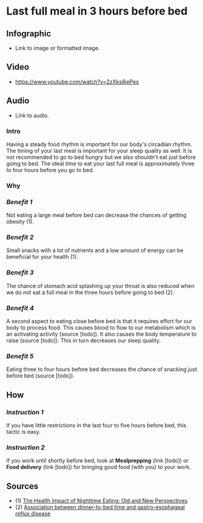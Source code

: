 [//]: <> (FD,X0,EPL)

# **Last full meal in 3 hours before bed**

## **Infographic**
[//]: <> (BO-infographic)
- Link to image or formatted image.

[//]: <> (EO-infographic)
## **Video**
[//]: <> (BO-video)
- https://www.youtube.com/watch?v=2zXks8iePes

[//]: <> (EO-video)
## **Audio**
[//]: <> (BO-audio)
- Link to audio.

[//]: <> (EO-audio)

### **Intro**
[//]: <> (BO-intro)
Having a steady food rhythm is important for our body's circadian rhythm. The timing of your last meal is important for your sleep quality as well. It is not recommended to go to bed hungry but we also shouldn't eat just before going to bed. The ideal time to eat your last full meal is approximately three to four hours before you go to bed.

[//]: <> (EO-intro)
### **Why**
[//]: <> (BO-why)
### *Benefit 1*
Not eating a large meal before bed can decrease the chances of getting obesity (1).

### *Benefit 2*
Small snacks with a lot of nutrients and a low amount of energy can be beneficial for your health (1).

### *Benefit 3*
The chance of stomach acid splashing up your throat is also reduced when we do not eat a full meal in the three hours before going to bed (2).

### *Benefit 4*
A second aspect to eating close before bed is that it requires effort for our body to process food. This causes blood to flow to our metabolism which is an activating activity (source [todo]). It also causes the body temperature to raise (source [todo]). This in turn decreases our sleep quality.

### *Benefit 5*
Eating three to four hours before bed decreases the chance of snacking just before bed (source [todo]).

[//]: <> (EO-why)
## **How**
[//]: <> (BO-how)
### *Instruction 1*
If you have little restrictions in the last four to five hours before bed, this tactic is easy.

### *Instruction 2*
If you work until shortly before bed, look at __Mealprepping__ (link [todo]) or __Food delivery__ (link [todo]) for bringing good food (with you) to your work.

[//]: <> (EO-how)

## **Sources**
[//]: <> (BO-sources)
- (1) [The Health Impact of Nighttime Eating: Old and New Perspectives](https://www.ncbi.nlm.nih.gov/pmc/articles/PMC4425165/)
- (2) [Association between dinner-to-bed time and gastro-esophageal reflux disease](https://www.ncbi.nlm.nih.gov/pubmed/16393212)

[//]: <> (EO-sources)

